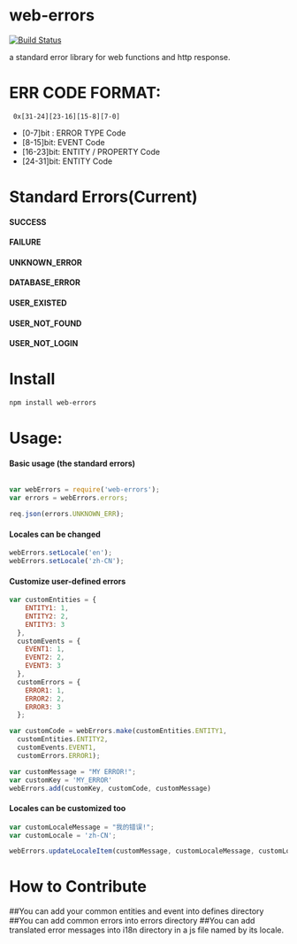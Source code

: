 web-errors
============

 [![Build Status](https://travis-ci.org/calidion/web-errors.svg)](https://travis-ci.org/calidion/web-errors)

a standard error library for web functions and http response.

# ERR CODE FORMAT:


```
 0x[31-24][23-16][15-8][7-0]
```

* [0-7]bit : ERROR TYPE Code
* [8-15]bit: EVENT Code
* [16-23]bit: ENTITY / PROPERTY Code
* [24-31]bit: ENTITY Code


# Standard Errors(Current)

#### SUCCESS
#### FAILURE
#### UNKNOWN_ERROR
#### DATABASE_ERROR
#### USER_EXISTED
#### USER_NOT_FOUND
#### USER_NOT_LOGIN


# Install

```bash
npm install web-errors
```


# Usage:

#### Basic usage (the standard errors)

```javascript

var webErrors = require('web-errors');
var errors = webErrors.errors;

req.json(errors.UNKNOWN_ERR);

```


#### Locales can be changed

```javascript
webErrors.setLocale('en');
webErrors.setLocale('zh-CN');
```

#### Customize user-defined errors

```javascript
var customEntities = {
    ENTITY1: 1,
    ENTITY2: 2,
    ENTITY3: 3
  },
  customEvents = {
    EVENT1: 1,
    EVENT2: 2,
    EVENT3: 3
  },
  customErrors = {
    ERROR1: 1,
    ERROR2: 2,
    ERROR3: 3
  };

var customCode = webErrors.make(customEntities.ENTITY1,
  customEntities.ENTITY2,
  customEvents.EVENT1,
  customErrors.ERROR1);

var customMessage = "MY ERROR!";
var customKey = 'MY_ERROR'
webErrors.add(customKey, customCode, customMessage)

```

#### Locales can be customized too

```javascript
var customLocaleMessage = "我的错误!";
var customLocale = 'zh-CN';

webErrors.updateLocaleItem(customMessage, customLocaleMessage, customLocale);
```

# How to Contribute

##You can add your common entities and event into defines directory
##You can add common errors into errors directory
##You can add translated error messages into i18n directory in a js file named by its locale.
